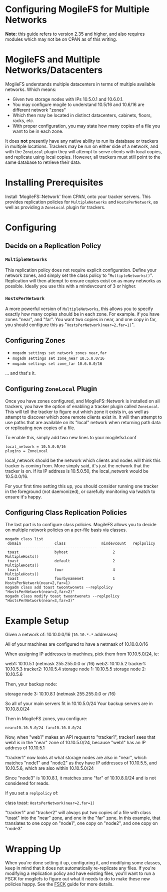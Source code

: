﻿# Configuring MogileFS for Multiple Networks


**Note:** this guide refers to version 2.35 and higher, and also requires modules which may not be on CPAN as of this writing.

# MogileFS and Multiple Networks/Datacenters #

MogileFS understands multiple datacenters in terms of multiple available networks. Which means:

  * Given two storage nodes with IPs 10.5.0.1 and 10.6.0.1.
  * You may configure mogile to understand 10.5/16 and 10.6/16 are different network "zones"
  * Which then may be located in distinct datacenters, cabinets, floors, racks, etc.
  * With proper configuration, you may state how many copies of a file you want to be in each zone.

It does **not** presently have any native ability to run its database or trackers in multiple locations. Trackers may be run on either side of a network, and with the `ZoneLocal` plugin they will attempt to serve clients with local copies, and replicate using local copies. However, all trackers must still point to the same database to retrieve their data.

# Installing Prerequisites #

Install 'MogileFS::Network' from CPAN, onto your tracker servers. This provides replication policies for `MultipleNetworks` and `HostsPerNetwork`, as well as providing a `ZoneLocal` plugin for trackers.

# Configuring #

## Decide on a Replication Policy ##

### `MultipleNetworks` ###

This replication policy does not require explicit configuration. Define your network zones, and simply set the class policy to "`MultipleNetworks()`". Replication will then attempt to ensure copies exist on as many networks as possible. Ideally you use this with a mindevcount of 3 or higher.

### `HostsPerNetwork` ###

A more powerful version of `MultipleNetworks`, this allows you to specify exactly how many copies should be in each zone. For example. if you have zones "near", and "far". You want two copies in near, and one copy in far, you should configure this as "`HostsPerNetwork(near=2,far=1)`".

## Configuring Zones ##

  * `mogadm settings set network_zones near,far`
  * `mogadm settings set zone_near 10.5.0.0/16`
  * `mogadm settings set zone_far 10.6.0.0/16`

... and that's it.

## Configuring `ZoneLocal` Plugin ##

Once you have zones configured, and MogileFS::Network is installed on all trackers, you have the option of enabling a tracker plugin called `ZoneLocal`. This will tell the tracker to figure out which zone it exists in, as well as attempt to discover which zone remote clients exist in. It will then attempt to use paths that are available on its "local" network when returning path data or replicating new copies of a file.

To enable this, simply add two new lines to your mogilefsd.conf
```
local_network = 10.5.0.0/16
plugins = ZoneLocal
```

local\_network should be the network which clients and nodes will think this tracker is coming from. More simply said, it's just the network that the tracker is on. If its IP address is 10.5.0.50, the local\_network would be 10.5.0.0/16.

For your first time setting this up, you should consider running one tracker in the foreground (not daemonized), or carefully monitoring via !watch to ensure it's happy.

## Configuring Class Replication Policies ##

The last part is to configure class policies. MogileFS allows you to decide on multiple network policies on a per-file basis via classes.

```
mogadm class list
 domain               class                mindevcount   replpolicy  
-------------------- -------------------- ------------- ------------
 toast                byhost                    2        MultipleHosts()
 toast                default                   2        MultipleHosts()
 toast                four                      4        MultipleHosts()
 toast                fourbynamenet             1        HostsPerNetwork(near=2,far=1)
mogadm class add toast twoontwonets --replpolicy "HostsPerNetwork(near=2,far=2)"
mogadm class modify toast twoontwonets --replpolicy "HostsPerNetwork(near=3,far=3)"
```

# Example Setup #

Given a network of: 10.10.0.0/16 (`10.10.*.*` addresses)

All of your machines are configured to have a netmask of 10.10.0.0/16

When assigning IP addresses to machines, pick them from 10.10.5.0/24, ie:

web1: 10.10.5.1 (netmask 255.255.0.0 or /16)
web2: 10.10.5.2
tracker1: 10.10.5.3
tracker2: 10.10.5.4
storage node 1: 10.10.5.5
storage node 2: 10.10.5.6

Then, your backup node:

storage node 3: 10.10.8.1 (netmask 255.255.0.0 or /16)

So all of your main servers fit in 10.10.5.0/24
Your backup servers are in 10.10.8.0/24

Then in MogileFS zones, you configure:

`near=10.10.5.0/24 far=10.10.8.0/24`

Now, when "web1" makes an API request to "tracker1", tracker1 sees that web1
is in the "near" zone of 10.10.5.0/24, because "web1" has an IP address of
10.10.5.1

"tracker1" now looks at what storage nodes are also in "near", which matches
"node1" and "node2" as they have IP addresses of 10.10.5.5, and 10.10.5.6,
which are also within 10.10.5.0/24

Since "node3" is 10.10.8.1, it matches zone "far" of 10.10.8.0/24 and is not
considered for reads.

If you set a `replpolicy` of:

class toast: `HostsPerNetwork(near=2,far=1)`

"tracker1" and "tracker2" will always put two copies of a file with class
"toast" into the "near" zone, and one in the "far" zone. In this example, that
translates to one copy on "node1", one copy on "node2", and one copy on "node3"

# Wrapping Up #

When you're done setting it up, configuring it, and modifying some classes, keep in mind that it does not automatically re-replicate any files. If you're modifying a replication policy and have existing files, you'll want to run a FSCK for mogilefs to figure out what it needs to do to make these new policies happy. See the [FSCK](FSCK.md) guide for more details.